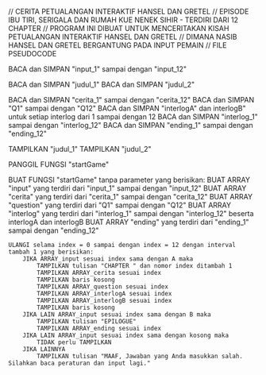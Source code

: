 // CERITA PETUALANGAN INTERAKTIF HANSEL DAN GRETEL
// EPISODE IBU TIRI, SERIGALA DAN RUMAH KUE NENEK SIHIR - TERDIRI DARI 12 CHAPTER
// PROGRAM INI DIBUAT UNTUK MENCERITAKAN KISAH PETUALANGAN INTERAKTIF HANSEL DAN GRETEL
// DIMANA NASIB HANSEL DAN GRETEL BERGANTUNG PADA INPUT PEMAIN
// FILE PSEUDOCODE

BACA dan SIMPAN "input_1" sampai dengan "input_12"

BACA dan SIMPAN "judul_1"
BACA dan SIMPAN "judul_2"

BACA dan SIMPAN "cerita_1" sampai dengan "cerita_12"
BACA dan SIMPAN "Q1" sampai dengan "Q12"
BACA dan SIMPAN "interlogA" dan interlogB" untuk setiap interlog dari 1 sampai dengan 12
BACA dan SIMPAN "interlog_1" sampai dengan "interlog_12"
BACA dan SIMPAN "ending_1" sampai dengan "ending_12"

TAMPILKAN "judul_1"
TAMPILKAN "judul_2"

PANGGIL FUNGSI "startGame"

BUAT FUNGSI "startGame" tanpa parameter yang berisikan:
    BUAT ARRAY "input" yang terdiri dari "input_1" sampai dengan "input_12"
    BUAT ARRAY "cerita" yang terdiri dari "cerita_1" sampai dengan "cerita_12"
    BUAT ARRAY "question" yang terdiri dari "Q1" sampai dengan "Q12"
    BUAT ARRAY "interlog" yang terdiri dari "interlog_1" sampai dengan "interlog_12" beserta interlogA dan interlogB
    BUAT ARRAY "ending" yang terdiri dari "ending_1" sampai dengan "ending_12"

    ULANGI selama index = 0 sampai dengan index = 12 dengan interval tambah 1 yang berisikan:
        JIKA ARRAY_input sesuai index sama dengan A maka
            TAMPILKAN tulisan "CHAPTER " dan nomor index ditambah 1
            TAMPILKAN ARRAY_cerita sesuai index
            TAMPILKAN baris kosong
            TAMPILKAN ARRAY_question sesuai index
            TAMPILKAN ARRAY_interlogA sesuai index
            TAMPILKAN ARRAY_interlogB sesuai index
            TAMPILKAN baris kosong
        JIKA LAIN ARRAY_input sesuai index sama dengan B maka
            TAMPILKAN tulisan "EPILOGUE"
            TAMPILKAN ARRAY_ending sesuai index
        JIKA LAIN ARRAY_input sesuai index sama dengan kosong maka
            TIDAK perlu TAMPILKAN
        JIKA LAINNYA
            TAMPILKAN tulisan "MAAF, Jawaban yang Anda masukkan salah. Silahkan baca peraturan dan input lagi."

